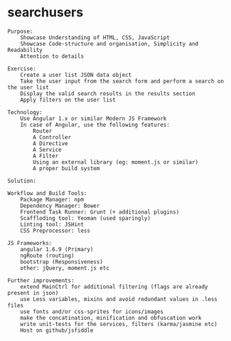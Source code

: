# searchusers

    Purpose:
        Showcase Understanding of HTML, CSS, JavaScript
        Showcase Code-structure and organisation, Simplicity and Readability
        Attention to details

    Exercise:
        Create a user list JSON data object
        Take the user input from the search form and perform a search on the user list
        Display the valid search results in the results section
        Apply filters on the user list
        
    Technology:
        Use Angular 1.x or similar Modern JS Framework
        In case of Angular, use the following features:
            Router
            A Controller
            A Directive
            A Service
            A Filter
            Using an external library (eg: moment.js or similar)
            A proper build system
            
    Solution:

    Workflow and Build Tools:
        Package Manager: npm
        Dependency Manager: Bower
        Frontend Task Runner: Grunt (+ additional plugins)
        Scaffloding tool: Yeoman (used sparingly)
        Linting tool: JSHint
        CSS Preprocessor: less

    JS Frameworks:
        angular 1.6.9 (Primary)
        ngRoute (routing)
        bootstrap (Responsiveness)
        other: jQuery, moment.js etc

    Further improvements:
        extend MainCtrl for additional filtering (flags are already present in json)
        use Less variables, mixins and avoid redundant values in .less files
        use fonts and/or css-sprites for icons/images
        make the concatination, minification and obfuscation work
        write unit-tests for the services, filters (karma/jasmine etc)
        Host on github/jsfiddle
